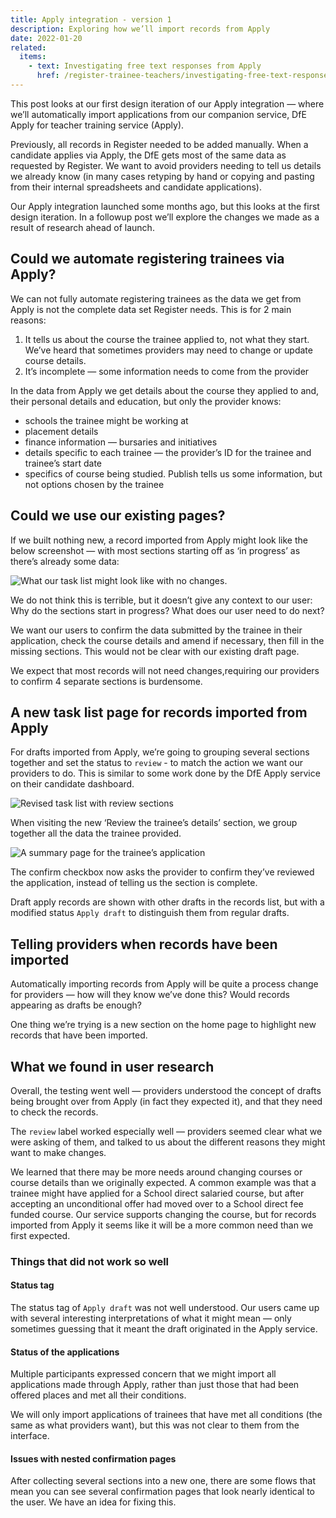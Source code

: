 ```yaml
---
title: Apply integration - version 1
description: Exploring how we’ll import records from Apply
date: 2022-01-20
related:
  items:
    - text: Investigating free text responses from Apply
      href: /register-trainee-teachers/investigating-free-text-responses-from-apply/
---
```


This post looks at our first design iteration of our Apply integration — where we’ll automatically import applications from our companion service, DfE Apply for teacher training service (Apply).

Previously, all records in Register needed to be added manually. When a candidate applies via Apply, the DfE gets most of the same data as requested by Register. We want to avoid providers needing to tell us details we already know (in many cases retyping by hand or copying and pasting from their internal spreadsheets and candidate applications).

Our Apply integration launched some months ago, but this looks at the first design iteration. In a followup post we’ll explore the changes we made as a result of research ahead of launch.

## Could we automate registering trainees via Apply?

We can not fully automate registering trainees as the data we get from Apply is not the complete data set Register needs. This is for 2 main reasons:

1. It tells us about the course the trainee applied to, not what they start. We’ve heard that sometimes providers may need to change or update course details.
2. It’s incomplete — some information needs to come from the provider

In the data from Apply we get details about the course they applied to and, their personal details and education, but only the provider knows:

* schools the trainee might be working at
* placement details
* finance information — bursaries and initiatives
* details specific to each trainee — the provider’s ID for the trainee and trainee’s start date
* specifics of course being studied. Publish tells us some information, but not options chosen by the trainee

## Could we use our existing pages?

If we built nothing new, a record imported from Apply might look like the below screenshot — with most sections starting off as ‘in progress’ as there’s already some data:

![What our task list might look like with no changes.](1-task-list-view-with-no-changes.png)

We do not think this is terrible, but it doesn’t give any context to our user: Why do the sections start in progress? What does our user need to do next?

We want our users to confirm the data submitted by the trainee in their application, check the course details and amend if necessary, then fill in the missing sections. This would not be clear with our existing draft page.

We expect that most records will not need changes,requiring our providers to confirm 4 separate sections is burdensome.

## A new task list page for records imported from Apply

For drafts imported from Apply, we’re going to grouping several sections together and set the status to `review` - to match the action we want our providers to do. This is similar to some work done by the DfE Apply service on their candidate dashboard.

![Revised task list with review sections](2-task-list-with-new-review-sections.png)

When visiting the new ‘Review the trainee’s details’ section, we group together all the data the trainee provided.

![A summary page for the trainee’s application](3-trainee-application-summary-page.png)

The confirm checkbox now asks the provider to confirm they’ve reviewed the application, instead of telling us the section is complete.

Draft apply records are shown with other drafts in the records list, but with a modified status `Apply draft` to distinguish them from regular drafts.

## Telling providers when records have been imported

Automatically importing records from Apply will be quite a process change for providers — how will they know we’ve done this? Would records appearing as drafts be enough?

One thing we’re trying is a new section on the home page to highlight new records that have been imported.

## What we found in user research

Overall, the testing went well — providers understood the concept of drafts being brought over from Apply (in fact they expected it), and that they need to check the records.

The `review` label worked especially well — providers seemed clear what we were asking of them, and talked to us about the different reasons they might want to make changes.

We learned that there may be more needs around changing courses or course details than we originally expected. A common example was that a trainee might have applied for a School direct salaried course, but after accepting an unconditional offer had moved over to a School direct fee funded course. Our service supports changing the course, but for records imported from Apply it seems like it will be a more common need than we first expected.

### Things that did not work so well

#### Status tag

The status tag of `Apply draft` was not well understood. Our users came up with several interesting interpretations of what it might mean — only sometimes guessing that it meant the draft originated in the Apply service.

#### Status of the applications

Multiple participants expressed concern that we might import all applications made through Apply, rather than just those that had been offered places and met all their conditions.

We will only import applications of trainees that have met all conditions (the same as what providers want), but this was not clear to them from the interface. 

#### Issues with nested confirmation pages

After collecting several sections into a new one, there are some flows that mean you can see several confirmation pages that look nearly identical to the user. We have an idea for fixing this.
